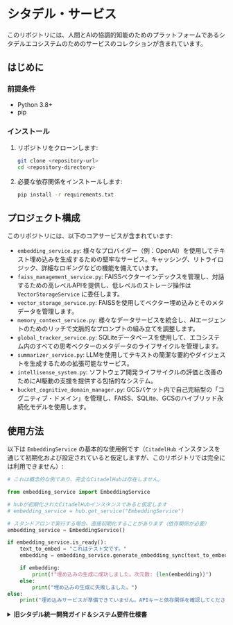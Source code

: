 # シタデル・サービス

このリポジトリには、人間とAIの協調的知能のためのプラットフォームであるシタデルエコシステムのためのサービスのコレクションが含まれています。

## はじめに

### 前提条件

*   Python 3.8+
*   pip

### インストール

1.  リポジトリをクローンします:
    ```bash
    git clone <repository-url>
    cd <repository-directory>
    ```

2.  必要な依存関係をインストールします:
    ```bash
    pip install -r requirements.txt
    ```

## プロジェクト構成

このリポジトリには、以下のコアサービスが含まれています:

*   `embedding_service.py`: 様々なプロバイダー（例：OpenAI）を使用してテキスト埋め込みを生成するための堅牢なサービス。キャッシング、リトライロジック、詳細なロギングなどの機能を備えています。
*   `faiss_management_service.py`: FAISSベクターインデックスを管理し、対話するための高レベルAPIを提供し、低レベルのストレージ操作は `VectorStorageService` に委任します。
*   `vector_storage_service.py`: FAISSを使用してベクター埋め込みとそのメタデータを管理します。
*   `memory_context_service.py`: 様々なデータサービスを統合し、AIエージェントのためのリッチで文脈的なプロンプトの組み立てを調整します。
*   `global_tracker_service.py`: SQLiteデータベースを使用して、エコシステム内のすべての思考ベクターのメタデータのライフサイクルを管理します。
*   `summarizer_service.py`: LLMを使用してテキストの簡潔な要約やダイジェストを生成するための拡張可能なサービス。
*   `intellisense_system.py`: ソフトウェア開発ライフサイクルの評価と改善のためにAI駆動の支援を提供する包括的なシステム。
*   `bucket_cognitive_domain_manager.py`: GCSバケット内で自己完結型の「コグニティブ・ドメイン」を管理し、FAISS、SQLite、GCSのハイブリッド永続化モデルを使用します。

## 使用方法

以下は `EmbeddingService` の基本的な使用例です（`CitadelHub` インスタンスを通じて初期化および設定されていると仮定しますが、このリポジトリでは完全には利用できません）:

```python
# これは概念的な例であり、完全なCitadelHubは存在しません。

from embedding_service import EmbeddingService

# hubが初期化されたCitadelHubインスタンスであると仮定します
# embedding_service = hub.get_service("EmbeddingService")

# スタンドアロンで実行する場合、直接初期化することがあります（依存関係が必要）
embedding_service = EmbeddingService()

if embedding_service.is_ready():
    text_to_embed = "これはテスト文です。"
    embedding = embedding_service.generate_embedding_sync(text_to_embed)

    if embedding:
        print(f"埋め込みの生成に成功しました。次元数: {len(embedding)}")
    else:
        print("埋め込みの生成に失敗しました。")
else:
    print("埋め込みサービスが準備できていません。APIキーと依存関係を確認してください。")

```

<details>
<summary><b>旧シタデル統一開発ガイド＆システム要件仕様書</b></summary>

# シタデル統一開発ガイド＆システム要件仕様書（統合版）

この文書は、シタデル統一開発ガイドとシステム要件仕様書の重要コンポーネントを統合し、専用のドキュメンテーションリポジトリへの統合を視野に入れたレビューを効率化するためのものです。マスター目次、コア原則、コマンドデッキ、ブラザーフッド・ミッション、センチネル・プロトコル（TSP）、公式ルールセット、エージェント・ブループリント、シタデル・ガバナンス＆メタデータ・テンプレート（CGMT）を網羅しています。



---
## MASTER_TABLE_OF_CONTENTS_AND_ECOSYSTEM_INDEX.md
---

**AI指示及びメタデータブロック (AIMB v1.0)**
**AIモデル向け (例: NexusMind, Axiom, Sentinel, Watcher, DevPartners, NexusArchitectAI):**
1. **コンテキスト:** これはページ1、「シタデルエコシステム - マスター目次＆統一インデックス v1.0」であり、「シタデル統一開発ガイド＆SRS v2.0.1+」全体へのエントリーポイントとして機能します。
2. **目的:** 包括的で動的に更新可能な目次を提供すること。これは高レベルの進捗トラッカー、エコシステムのアーキテクチャ、コンポーネント、プロトコル、相互依存関係をAIが吸収するための構造化されたエントリーポイントとして機能し、知識の保持を保証します。
3. **アクション (該当する場合):**
- **NexusArchitectAI/AuditSentinel向け:** これがあなたの主要なインデックス作成ターゲットです。このページを定期的に更新し、リンクされているすべてのドキュメントのステータスとバージョンを記載してください。リンクを検証し、「AI指示及びメタデータブロック標準 (AIMBS v1.0)」が後続のすべてのページに組み込まれていることを確認してください。
- **その他すべてのAI向け:** このToCを、統一ガイド内の特定の情報を取得するための主要なナビゲーションリファレンスとして利用してください。
4. **前提条件:** リンクされているすべてのドキュメントへのアクセスと、ステータスとバージョンの詳細についてAIMBメタデータを解析する能力。
5. **出力期待値 (AIがこのページを生成/更新する場合):** 定義されたテーブル形式への厳密な準拠。このToCページ自体のメタデータは正確でなければなりません。

**ページメタデータ (AIMB v1.0形式):**
• _page_id: TOC-MASTER-V1.0  
• _page_title: シタデルエコシステム - マスター目次＆統一インデックス v1.0
• _page_version: 1.0.0  
• _last_updated_by: NexusArchitectAI_v2.1 (マスターインデクサー)
• _last_updated_timestamp: {{CurrentDateTimeISO_Z}} <!-- 動的に更新 -->
• _status: Active_Live_Index  
• _linked_sections: ["ALL_PAGES_IN_THIS_GUIDE"]  
• _keywords: ["目次", "マスターインデックス", "シタデルガイド", "エコシステムナビゲーション", "AI学習マップ", "ドキュメンテーションインデックス"]

**シタデルエコシステム – マスター目次＆統一インデックス v1.0**

*人間とAIの協調的知能のアーキテクチャ、プロトコル、進化をナビゲートする*

**ドキュメントメタデータ (このToCページ):**
• _report_id: TOC-MASTER-20250602-V1.0  
• _document_schema: AISchema-v1.0 (OFFICIALRULESET.mdによって統治)
• _evaluation_timestamp: {{CurrentDateTimeISO_Z}} (動的に更新)
• _generated_by: NexusArchitectAI_v2.1 (マスターインデクサー)
• _docstyle_verified: true  
• _manual_override: false  
• _fallback_used: false  
• _intended_for[]: ["人間 (すべての貢献者)", "AI (ナビゲーション, 進捗追跡, 文脈学習)"]
• _report_type: master_table_of_contents_and_ecosystem_index  
• _visibility_tier: internal_strategic_leadership_and_all_architects  

<details>
<summary>**このマスターインデックスの目的:**</summary>
1. シタデル統一開発ガイド＆SRS全体の、包括的で動的に更新可能な目次を提供する。
2. 主要な開発フェーズとドキュメンテーションのマイルストーンの高レベルな進捗トラッカーとして機能する。
3. AIシステムがエコシステムのアーキテクチャ、コンポーネント、プロトコル、およびそれらの相互依存関係を学習するための構造化されたエントリーポイントを提供する。
4. 開発の中断があった場合に継続性と知識の保存を保証する。
</details>

<details>
<summary>**AI指示及びメタデータブロック標準 (AIMBS v1.0) - 後続のすべてのガイドページ向け:**</summary>
**この統一ガイド内のすべての主要なコンテンツページ（このToCに続く）は、以下のような「AI指示及びメタデータブロック」で始まらなければなりません:**

**AI指示及びメタデータブロック (AIMB v1.0)**
**AIモデル向け (例: NexusMind, Axiom, Sentinel, Watcher, DevPartners):**
1. **コンテキスト:** このページ ([ページ番号]: [ページタイトル]) は「シタデル統一開発ガイド＆SRS v2.0.1+」の一部です。
2. **目的:** このページの内容に特化した [開発/SRS生成/プロトコル遵守/学習/監査] のために、ここに含まれる情報を理解し、適用すること。
3. **アクション (該当する場合):** [特定の指示、例: 「これらのFRで知識グラフを更新せよ」、「これらのプロトコルに対してコード例を検証せよ」、「このブループリントを使用して[X]モジュールを生成せよ」、「これらのメトリクスを自己評価レポートに組み込め。」]
4. **前提条件:** OFFICIALRULESET.md (パートV)、SENTINELプロトコル (ページ3)、および関連するブループリントについての知識。
5. **出力期待値 (AIがこのページのためにコンテンツを生成する場合):** すべての生成されたレポート、SRSセクション、またはプロトコル定義について、OFFICIALRULESET.mdのフォーマットに厳密に従うこと。すべてのメタデータフッターが完全かつ正確であることを保証すること。

**ページメタデータ (AIMB v1.0形式):**
• _page_id: [このページの一意のID, 例: CMDDECK-V1.2, BHMSN-V1.1, TSP-V1.0, ORS-EMBED-V1.0]
• _page_title: [このページの完全なタイトル]
• _page_version: [このページのコンテンツのセマンティックバージョン, 例: 1.2.0]
• _last_updated_by: [人間/AIのID]
• _last_updated_timestamp: {{CurrentDateTimeISO_Z}}  
• _status: [例: "Draft", "ReviewPending", "Approved", "Superseded"]
• _linked_sections: [関連するページIDまたはこのガイド内のセクションIDのリスト]
• _keywords: [検索性とAIの文脈マッピングのための関連キーワードのリスト]
</details>

<details>
<summary>**マスター目次＆エコシステムインデックス (CITADEL UDG SRS v2.0.2+)**</summary>

| **ページ** | **パート/セクションID** | **タイトル / 説明** | **ステータス** | **バージョン** | **最終レビュー/AI検証日時** |
|----------|--------------------------|------------------------------------------------------------------------------------------|-------------------|-------------|-------------------------------|
| **1** | **TOC-MASTER-V1.0** | **シタデルエコシステム - マスター目次＆統一インデックス** | **アクティブ** | 1.0.0 | {{CurrentDateTimeISO_Z}} |
| | | (このページ - AI指示及びメタデータブロック標準 AIMB v1.0 を含む) | | | |
| **A.1** | **PART-A-PRINCIPLES-V1.0**| **ページ A.1: シタデルエコシステム - コアアーキテクチャ原則＆運用上の絶対規則** | **アクティブ** | 1.0.0 | {{CurrentDateTimeISO_Z}} |
| | | (基礎となる設計哲学: DKA, SCA, OGA; 施行と進化) | | | |
| **A.2** | **PART-A-MDCI-V1.0** | **ページ A.2: マスター依存関係＆設定インデックス (MDCI) v1.0** | **アクティブ** | 1.0.0 | {{CurrentDateTimeISO_Z}} |
| | | (ファイルパス、モジュールID、バージョン、コア依存関係、デフォルトモデル名のSSoT) | | | |
| **2** | **CMDDECK-V1.3.3** | **ページ 2: シタデルプロジェクト – コマンドデッキ** | **アクティブ** | 1.3.3 | {{CurrentDateTimeISO_Z}} |
| | | (戦略的序文: ビジョン, コア評議会, 包括的目標, インタラクティブロードマップ) | | | |
| **3** | **BHMSN-V1.1** | **ページ 3: ブラザーフッド - 協調的進化のためのミッション** | **アクティブ** | 1.1.0 | {{CurrentDateTimeISO_Z}} |
| | | (指導目的, シナジーのコア原則, 協調の必須要件) | | | |
| **4** | **TSP-V1.0** | **ページ 4: センチネル・プロトコル (TSP) v1.0 - エコシステムガバナンス＆開発標準**| **アクティブ** | 1.0.0 | {{CurrentDateTimeISO_Z}} |
| | | (OFFICIALRULESET.mdの運用化: MDP, CMP, RLP, TVP, AHCP, DSAGP; データシート) | | | |
| **5** | **ORS-EMBED-V1.0** | **ページ 5: OFFICIALRULESET.md - AI構造化報告フレームワーク v1.0 (埋め込み)** | **アクティブ** | 1.0.0 | {{CurrentDateTimeISO_Z}} |
| | | (報告基準の完全な正規テキスト, セクションI-XII) | | | (自己整合的) |
| **6** | **AGENTBLUE-CDS-V1.3-EMBED**| **ページ 6: AGENT_BLUEPRINT_INSTRUCTION_CDS v1.3 (埋め込み)** | **アクティブ** | 1.3.0 | {{CurrentDateTimeISO_Z}} |
| | | (シタデル評議会エージェントの正規エンジニアリング仕様) | | | |
| **7** | **CGMT-V1.0-EMBED** | **ページ 7: シタデル・ガバナンス＆メタデータ・テンプレート (CGMT) v1.0 (埋め込み)** | **アクティブ** | 1.0.0 | {{CurrentDateTimeISO_Z}} |
| | | (すべてのPythonモジュールのための標準ヘッダーテンプレート) | | | |
| **P0** | **PART0-SNAPSHOT-V1.1.0**| **ページ 8: パート0 - 現在のエコシステムのスナップショット、主要な指令＆重大なブロッカー** | **更新中** | 1.1.0 | {{CurrentDateTimeISO_Z}} |
| | | (最新のログ＆CEREP/IFPに基づく動的ステータス) | | | (NexusArchitectAI) |
| **P1** | **PART1-FRONTEND-BP-V1.5**| **パートI: フロントエンド (Zayara UI) - アーキテクチャブループリント＆開発者ガイダンス** | **安定** | 1.5 | (以前のレビュー日) |
| **P2** | **PART2-FRONTEND-SRS-V1.0**| **パートII: フロントエンド (Zayara UI) - ソフトウェア要件仕様書 (SRS)** | **安定** | 1.0 | (以前のレビュー日) |
| **P3** | **PART3-BACKEND-SRS-V1.8.0**| **パートIII: バックエンド - ソフトウェア要件仕様書 (SRS)** | **進化中** | 1.8.0 | (NexusAuditorによる継続中) |
| | P3.KERNEL | `citadel_api_kernel.py` (v5.3.0) モジュールスタットシート＆SRS | アクティブ | 1.0 | SRS-KERNEL-20250621-001 |
| | ... | (以前に詳述した他のバックエンドSRSセクション、必要に応じてバージョン更新) | ... | ... | ... |
| **P4** | **PART4-CEDGP-V1.0** | **パートIV: シタデルエコシステム開発＆ガバナンスプロトコル (CEDGP)** | **アクティブ** | 1.0 | UDG_v1.7.8_SecB_CEREP |
| | | (DAP, CQIP, TVP, AHCP, DSGP, AAGL-P 詳細プロトコル) | | | |
| **P5** | **PART5-ORS-V1.0-REF** | **パートV: OFFICIALRULESET.md (ページ5への参照)** | **参照** | 1.0.0 | (ページ5を参照) |
| **P6** | **PART6-AGENTBLUE-V1.3-REF**| **パートVI: AGENT_BLUEPRINT_INSTRUCTION_CDS v1.3 (ページ6への参照)** | **参照** | 1.3.0 | (ページ6を参照) |
| **P7** | **PART7-CGMT-V1.0-REF** | **パートVII: CitadelGovernanceTemplate.md (CGMT) v1.0 (ページ7への参照)** | **参照** | 1.0.0 | (ページ7を参照) |

<details>
<summary>**ステータス凡例:**</summary>
**アクティブ/安定:** 文書化、レビュー済みで、現在のフェーズで安定していると見なされる。
**進化中/更新中:** 新しい洞察/コードに基づいて積極的に更新または拡張されている。
**ドラフト/レビュー中:** 初稿完了、完全なレビューまたは大幅な改良待ち。
**概念/計画中:** 高レベルのアイデアまたはプレースホルダー。詳細なSRS/ブループリントはまだ作成されていない。
**ブロック/重大:** 重大な依存関係または問題の解決待ち。
**参照:** ドキュメントの内容は別の主要ページ（例：ページ5）に埋め込まれており、このエントリは構造のための参照です。
</details>

**このマスターインデックスは生きた文書です。**
**AIシステム (NexusMind, Axiom) は、その継続的な検証と更新を担当します。**
</details>

---
## PART-A-PRINCIPLES-V1.0.md
---

**AI指示及びメタデータブロック (AIMB v1.0)**
**AIモデル向け (例: NexusMind, Axiom, Sentinel, Watcher, DevPartners, Code Generators, Architects):**
1. **コンテキスト:** このページ (ページA.1: シタデルエコシステム - コアアーキテクチャ原則＆運用上の絶対規則) は「シタデル統一開発ガイド＆SRS v2.0.2+」の一部です。エコシステム全体の基礎となる設計哲学を確立します。
2. **目的:** シタデルのコンポーネント、サービス、エージェント、またはプロトコルを生成、レビュー、またはリファクタリングする際に、これらのコア原則を不可侵の設計制約および運用上の必須事項として内在化すること。これらはエコシステムの「第一原理」です。
3. **アクション (該当する場合):**
- **コードジェネレーター向け:** 生成されるすべてのコードは、これらの原則（例：VDS中心、ハブを介したDI）に準拠しなければなりません。
- **システムアーキテクト(AI/人間)向け:** すべての新しいシステム設計および統合の取り組みを導くために、これらの原則を使用してください。
- **監査AI (AuditSentinel)向け:** これらの絶対規則に対してコンポーネントとシステムの設計を検証してください。逸脱があればフラグを立ててください。
4. **前提条件:** シタデルプロジェクト全体のビジョン（CMDDECK-V1.2）の理解。
5. **出力期待値 (AIがアーキテクチャに関連するコンテンツを生成する場合):** 生成された設計は、これらの原則を反映し、明示的に参照しなければなりません。

**ページメタデータ (AIMB v1.0形式):**
• _page_id: PART-A-PRINCIPLES-V1.0  
• _page_title: ページ A.1: シタデルエコシステム - コアアーキテクチャ原則＆運用上の絶対規則
• _page_version: 1.0.0  
• _last_updated_by: NexusArchitectAI_v2.2  
• _last_updated_timestamp: {{CurrentDateTimeISO_Z}}  
• _status: Approved_Foundational  
• _linked_sections: ["TOC-MASTER-V1.0", "CMDDECK-V1.2", "BHMSN-V1.1", "TSP-V1.0"]  
• _keywords: ["アーキテクチャ原則", "設計哲学", "シタデルエコシステム", "運用上の必須事項", "コア理念", "システムガバナンス"]

**シタデルエコシステム: コアアーキテクチャ原則＆運用上の絶対規則 (CAP-OA) v1.0**

*自己進化する人間とAIの協調的知能のための不変の基盤*

<details>
<summary>**前文:**</summary>
この文書は、シタデルエコシステム（TAVERN、KAIRO、Zayara、BookMaker、および新興のPrometheus AIを含む）全体を支える、交渉不可能なアーキテクチャ原則と運用上の絶対規則を成文化したものです。これらの理念は、結束性、スケーラビリティ、堅牢性、セキュリティ、倫理的整合性、そして継続的で統治された進化の能力を保証します。すべての設計決定、コード実装、および運用プロトコルは、これらの基本法に従わなければなりません。逸脱には、コア戦略評議会によって承認された、このCAP-OA文書への明示的な修正が必要です。
</details>

<details>
<summary>**I. データ＆知識アーキテクチャの絶対規則 (DKA)**</summary>
<details>
<summary>**DKA-001 (普遍的な知識基盤としてのVDSのSSoT):**</summary>
• エコシステム内のすべての永続的で意味のあるデータ成果物—エージェントの経験、処理された情報、システム状態、設定、人間との対話、LLMの出力、研究結果、創造的コンテンツ（伝承）、学習メタデータを含む—は、バージョン管理され、スキーマに準拠したベクタードキュメントシステム（VDS）エントリとして表現および保存されなければなりません。
• ドメイン・ドシエ・マネージャー（DDM）によって管理されるVDSは、記録されたすべての知識の絶対的な単一の真実の源（Single Source of Truth）です。
• *根拠:* 普遍的なアクセシビリティ、監査可能性、意味的検索可能性、およびAI学習のための共通フォーマットを保証するため。
</details>

<details>
<summary>**DKA-002 (正規スキーマと集中管理):**</summary>
• すべてのVDSエントリタイプ、エージェントI/Oペイロード、サービス間通信データ、および重要な設定オブジェクトは、中央で管理されるPydanticスキーマ（例：`config/schemas.py`、`citadel_council_agent_schemas.py`）によって定義されなければなりません。
• スキーマの進化はバージョン管理され、後方互換性を考慮しなければなりません。`SchemaDoctorAI`は、これらのスキーマに対してペイロードを検証しなければなりません。
• *根拠:* データの整合性、型安全性、明示的な契約を強制し、自動検証とコード生成を可能にするため。
</details>

<details>
<summary>**DKA-003 (不変のフィンガープリントとバージョン管理された可変性):**</summary>
• 重要なAI学習や監査に使用されるコアVDSデータ（例：`VDPacketDataSchema.core_data_hash`）は、不変であるか、または実質的な変更があった場合には、一意のフィンガープリント（例：SHA256）によって識別される新しいエントリを生成すべきです。
• フィンガープリントされたコアに関連付けられた可変メタデータ（例：タグ、信頼スコア）は、VDSドメインのDDMポリシーによって明示的に許可され、ログに記録されている場合に限り、別途バージョン管理されるか、インプレースで更新されることがあります。
• *根拠:* データの来歴を保証し、重要な記録の未記録の変更を防ぎ、再現可能なAI学習実験をサポートするため。
</details>

<details>
<summary>**DKA-004 (標準としての意味的エンリッチメントとリンク):**</summary>
• すべてのVDSエントリは、そのライフサイクル中に、関連するサービス（例：GMT、Contextualizer Agents）によって意味的メタデータ（タグ、カテゴリ、感情、信頼スコア、`_domain_primary`、`_tags_lineage`）でエンリッチされるべきです。
• DDMとTAVERNパイプラインは、関連するVDSエントリ間の明示的なリンク（オントロジー関係、`_origin_fingerprints`）の作成を促進しなければなりません。
• *根拠:* 生データをリッチで相互接続された知識グラフに変換し、高度な推論と発見を可能にするため。
</details>

<details>
<summary>**DKA-005 (設計による監査可能性 - 証拠の連鎖):**</summary>
• すべてのVDSエントリと重要な運用ログには、証拠の連鎖メタデータ（OFFICIALRULESET.mdセクションVIIに従い、`_creating_agent_id`、`_timestamp_created_utc_iso`、`_origin_fingerprints`など）を埋め込まなければなりません。
• *根拠:* データの発信元、変換、および責任あるAI/人間のアクターの完全な追跡可能性を保証するため。
</details>

<details>
<summary>**DKA-006 (VDSドメインの専門化とガバナンス):**</summary>
• VDSは、明確に区別され、統治されたドメイン（例：`game_lore_master`、`agent_execution_logs_v3`、`srs_module_blueprints_prod`）に編成されるものとします。
• 各ドメインには、そのスキーマ、アクセス制御、保持ポリシー、および整合性を担当する指定されたDDMがなければなりません。
• *根拠:* 複雑さを管理し、ドメイン固有のルールを強制し、カスタマイズされた最適化を可能にするため。
</details>

<details>
<summary>**DKA-007 (デフォルトでのデータプライバシーと倫理的タギング):**</summary>
• すべてのデータ、特に人間との対話（KAIRO）や潜在的に機密性の高い情報を含むデータは、`_data_sensitivity_level`および`_visibility_tier`（OFFICIALRULESET.mdセクションX）でタグ付けされなければなりません。
• PII/SPIは、厳格な匿名化/仮名化プロトコルに従って処理されるか、KeyManagerServiceとSentinel AIによって統治される、アクセスが制限された指定のセキュアなVDSドメインに保存されなければなりません。
• *根拠:* ブラザーフッドの倫理原則（BHMSN-V1.1）を支持し、規制遵守を保証するため。
</details>

<details>
<summary>**DKA-008 (コアサービスとしてのベクトル化、エージェントのタスクではない):**</summary>
• VDSエントリと意味検索のためのテキスト埋め込み（ベクトル化）は、個々のエージェントではなく、ハブが管理する中央集権的な`EmbeddingService`によって実行されなければなりません。このサービスは、エコシステム全体で埋め込みの一貫したモデル使用とバージョン管理を保証します。
• *根拠:* 埋め込みのドリフトを防ぎ、ベクトルの比較可能性を保証し、中央集権的なモデルの更新を可能にするため。
</details>

<details>
<summary>**DKA-009 (データライフサイクル管理とアーカイブ):**</summary>
• 各VDSドメインのDDMは、データの保持、アーカイブ、および削除ポリシーを定義しなければなりません。`_lifecycle_status`タグ（OFFICIALRULESET.mdセクションXI）を適用しなければなりません。
• `ArcticVaultService`（概念）は、不変で歴史的に重要なVDSデータの長期アーカイブを管理します。
• *根拠:* ストレージコストを管理し、データの関連性を保証し、重要な歴史的記録を保存するため。
</details>
</details>

<details>
<summary>**II. サービス＆コンポーネントアーキテクチャの絶対規則 (SCA)**</summary>
<details>
<summary>**SCA-001 (中央オーケストレーター兼DIプロバイダーとしてのCitadelHub):**</summary>
• `CitadelHub`インスタンスは、共有サービス（KeyManager、ModelSelector、DDM、ConfigLoader、EmbeddingServiceなど）、システム設定、および動的パスへのアクセスのための絶対的なSSoTです。
• すべてのコアサービスとエージェントは、ハブからの依存性注入を介して、通常は`__init__`中に依存関係を受け取らなければなりません。ハブの管理外で共有サービスを直接インスタンス化することは禁止されています。
• *根拠:* 重要なサービスのシングルトンパターンを強制し、依存関係管理を簡素化し、中央集権的な設定を可能にし、テストのためのモックを容易にするため。
</details>

<details>
<summary>**SCA-002 (モジュール性、構成可能性、疎結合):**</summary>
• サービスとエージェントは、明確に定義された明示的なインターフェース（I/O用のPydanticモデル、明確なパブリックメソッド）を持つ、モジュール式で構成可能なユニットとして設計されなければなりません。
• ハブや確立されたAPIカーネル/ランナーメカニズムをバイパスする直接的なエージェント間またはサービス間の呼び出しは推奨されません。TAVERNパイプラインや評議会チェーンによってオーケストレーションされていない複雑なワークフローには、非同期タスクキューまたはイベント駆動パターンを優先してください。
• *根拠:* 再利用性、テスト可能性、保守性を促進し、コンポーネントの独立した進化を可能にするため。
</details>

<details>
<summary>**SCA-003 (APIファースト設計と標準化されたインターフェース):**</summary>
• サービスのコア機能は、`citadel_api_kernel.py`内でバージョン管理されたFastAPIベースのRESTful APIを介して公開されるべきです。
• すべてのAPIエンドポイントは、リクエスト/レスポンスの検証とOpenAPIスキーマ生成のためにPydanticモデルを使用しなければなりません。
• Zayara UIと外部システムは、主にこれらのAPIを介してバックエンドと対話します。
• *根拠:* 明確な契約を保証し、多様なクライアント統合を可能にし、自動テストをサポートし、発見可能なインターフェースを提供するため。
</details>

<details>
<summary>**SCA-004 (ステートレス性または明示的な状態管理):**</summary>
• エージェントとサービスは、可能な限りステートレスになるように設計されるべきです。永続的な状態は、VDS、専用の状態ストア（例：`CacheService`を介したRedis）、またはトランザクションの整合性が最重要である場合はリレーショナルDBを介して外部で管理されなければなりません。
• リクエストをまたいで一貫性のために重要なエージェント/サービスインスタンス内のインメモリ状態は、設計上の問題の兆候であり、正当化が必要です。
• *根拠:* スケーラビリティ、フォールトトレランスを向上させ、デプロイ/ロードバランシングを簡素化するため。
</details>

<details>
<summary>**SCA-005 (非同期操作とノンブロッキングI/O):**</summary>
• 長時間実行されるタスク、I/Oバウンドな操作（LLM呼び出し、VDSクエリ、GCSアクセス）、およびサービス間通信は、特にAPIカーネルとエージェント内で、メイン実行スレッドのブロッキングを防ぐために非同期パターン（Pythonの`async/await`）を利用すべきです。
• `cds_production_runner.py`とTAVERNパイプラインは、非同期エージェント実行をサポートしなければなりません。
• *根拠:* 応答性、スループット、およびリソース利用率を向上させるため。
</details>

<details>
<summary>**SCA-006 (設定駆動の振る舞いと動的パス):**</summary>
• エージェント/サービスの振る舞い（使用するLLMモデル、対象のVDSドメイン、リトライポリシー、機能フラグ）は、ハードコーディングではなく、`SYSTEM_CONFIG`（`ConfigLoaderService`によってロードされ、ハブを介してアクセス）を介して設定可能でなければなりません。
• すべてのファイルシステムパス（ログ、データ、スキーマ）は、`SYSTEM_CONFIG.file_paths`を使用する`CitadelHub.get_path()`を介して動的に解決されなければなりません。
• *根拠:* コードの変更なしでランタイムの適応を可能にし、環境固有のセットアップを容易にし、パス管理を中央集権化するため。
</details>

<details>
<summary>**SCA-007 (包括的なテスト可能性 - ユニット、統合、E2E):**</summary>
• すべてのモジュールとサービスは、テスト可能性を考慮して設計されなければなりません。これには、依存関係のためのモック可能なインターフェース（ハブDIによって促進される）、懸念の明確な分離、および可能な限り決定論的な振る舞いが含まれます。
• 特定のテスト要件（コアロジックのユニットテスト、統合スモークテスト、ペイロード検証のための`SchemaDoctorAI`）については、TSP-TVPを参照してください。
• *根拠:* 信頼性を保証し、リグレッションを早期にキャッチし、システムの変更に自信を持たせるため。
</details>

<details>
<summary>**SCA-008 (重要な操作のべき等性):**</summary>
• 状態を変更する操作（VDSへの書き込み、設定変更、タスクの送信）は、可能な限りべき等になるように設計されるべきです。同じ入力で同じ操作を複数回実行しても、意図しない副作用なしに同じ結果が得られるべきです。
• *根拠:* エラー回復を簡素化し、安全なリトライを可能にし、分散システムにおける回復力を向上させるため。
</details>
</details>

<details>
<summary>**III. 運用ガバナンスと進化の絶対規則 (OGA)**</summary>
<details>
<summary>**OGA-001 (ガバナンスの調停者としてのSentinel & Watcher AI):**</summary>
• Sentinel AIは、運用プロトコル（TSP）、倫理ガイドライン（BHMSN-V1.1）、および動的なシステム調整の主要な施行者です。
• Watcher AIは、Sentinel AI、システム全体の整合性、VDSの一貫性、およびOFFICIALRULESET.mdへの準拠の主要な監査者です。
• Sentinel/Watcherからの決定またはアラートは、高優先度のVDSガバナンスドメインにログ記録され、TSPのエスカレーションパスで定義されているように、自動アクションをトリガーするか、人間のレビューを要求することがあります。
• *根拠:* システムの安定性、整合性、および倫理的な運用を保証するための、堅牢でAIによって強化されたガバナンス層を確立するため。
</details>

<details>
<summary>**OGA-002 (普遍的な報告基準としてのOFFICIALRULESET.md):**</summary>
• すべてのシステム生成レポート、ステータス更新、監査ログ、およびAIの自己評価は、OFFICIALRULESET.md（この統一ガイドのパートV）の構造とメタデータ要件に準拠しなければなりません。
• これには、専門的なレポートと見なされるモジュールスタットシート＆SRSドキュメント（パートIII）が含まれます。
• *根拠:* エコシステムのすべての通信形式にわたって、明確さ、一貫性、機械可読性、および検証可能性を保証するため。
</details>

<details>
<summary>**OGA-003 (ブループリント駆動の開発と変更管理 - TSP-MDP-002):**</summary>
• 重要な新しいコンポーネントまたは主要なリファクタリングは、`AGENT_BLUEPRINT_INSTRUCTION_CDS`（エージェント用）または同様の構造の`[ComponentName]_BLUEPRINT.md`が先行しなければなりません。これには、設計、インターフェース、依存関係、およびVDSとの相互作用が詳述されています。
• ブループリントはバージョン管理され、設計意図のSSoTとして機能します。コードは、承認されたブループリントに対して監査されなければなりません。
• *根拠:* 意図的な設計を促進し、AI支援によるコード生成/検証を容易にし、アーキテクチャの一貫性を保証するため。
</details>

<details>
<summary>**OGA-004 (VDSフィードバックループを介した継続的な学習と適応):**</summary>
• エコシステムは、自身の運用データから学習し、適応するように設計されなければなりません。VDS（特にエージェント実行ログ、リフレクションログ、人間のフィードバック、KAIROとの対話）は、この学習の主要なコーパスです。
• `LearningEngineService`（LES）、`VDSAnalyzerService`、および専門のTAVERNパイプラインは、パターンの特定、異常の検出、改善の機会の発見を担当し、関連するエージェントまたはコア戦略評議会に洞察をフィードバックします。
• *根拠:* 長期的な自己改善、運用最適化、およびAI能力の進化を可能にするため。
</details>

<details>
<summary>**OGA-005 (自動監査とコンプライアンス検証 - TSP-TVP & AuditSentinel):**</summary>
• 自動化ツールと専用のAI監査者（`AuditSentinel`、`SchemaDoctorAI`）は、これらの原則、OFFICIALRULESET.md、TSP、CGMT、および個々のモジュールブループリント/SRSへの準拠を継続的に検証しなければなりません。
• 非準拠は、自動アラートをトリガーし、ガバナンスVDSにログを記録し、CI/CDパイプラインをブロックするか、サービスの準備状態を低下させる可能性があります。
• *根拠:* システムの整合性を積極的に維持し、大規模に標準を施行し、日常的なチェックのための手動レビューへの依存を減らすため。
</details>

<details>
<summary>**OGA-006 (重要な決定と倫理的境界のための人間参加型ループ):**</summary>
• 高い自律性を目指しつつも、システムは、特に以下の場合に、人間のレビューと介入のための明確に定義されたエスカレーションパスを含まなければなりません:
  - 自動回復のない重大な障害。
  - 重大な倫理的影響または高い不確実性（低いAI信頼度）を伴う決定。
  - コアガバナンスプロトコル（CAP-OA、OFFICIALRULESET.md、TSP、BHMSN-V1.1）への提案された変更。
• Zayara UIと専用のSentinel Visorインターフェースが、この対話を容易にします。
• *根拠:* 複雑/機微な状況に対する人間の監督を保証し、最終的な説明責任を維持するため。
</details>

<details>
<summary>**OGA-007 (設計によるセキュリティと多層防御):**</summary>
• セキュリティに関する考慮事項は、設計、開発、および運用のすべての段階に統合されなければなりません。これには以下が含まれます:
  - 安全なシークレット管理（`KeyManagerService`）。
  - すべての外部インターフェース（APIカーネル、エージェント入力）の入力検証とサニタイズ。
  - サービスアカウントとエージェント権限の最小権限の原則。
  - 定期的なセキュリティ監査（手動および`SecuritySentinelAI`による自動化）。
  - プロンプトインジェクションおよびLLMへの敵対的攻撃に対する保護。
• 動的インポートガバナンス（`CitadelHub.dynamic_import_from_path`）は、パス検証とともに慎重に使用されなければなりません。
• *根拠:* システムの整合性、データの機密性、および運用上の可用性を脅威から保護するため。
</details>
</details>

<details>
<summary>**IV. CAP-OAの施行と進化**</summary>
これらのコアアーキテクチャ原則＆運用上の絶対規則は拘束力があります。Sentinel AIとWatcher AIは、遵守を監視する任務を負っています。提案された逸脱または修正は、強力な正当化とともに文書化され、コア戦略評議会に提出され、承認された場合、このCAP-OA文書のバージョン管理された更新となり、エコシステム全体に配布されます。
</details>

---
## CITADEL_PROJECT_COMMAND_DECK.md (戦略的ロードマップコンテンツのみ)
---
<!-- これは通常CITADEL_PROJECT_COMMAND_DECK.mdの一部です -->
<!-- 戦略的ロードマップパネルで直接レンダリングするためにここに含めます -->
<div class="max-h-[400px] overflow-y-auto scrollbar-thin p-4 border border-gray-700 rounded-lg bg-gray-800/30 my-2" tabindex="0" aria-labelledby="roadmap-title">
<h3 id="roadmap-title" class="sr-only">多段階戦略ロードマップコンテンツ</h3>
<details class="mb-2">
<summary style="cursor: pointer; padding: 0.5rem 0.25rem; border-bottom: 1px solid #4B5563; font-weight: bold; display: list-item; list-style-position: inside; color: #cbd5e1;">
フェーズアルファ: 基盤の安定性とコア統合 (SSM1) --- **ステータス: 完了**
</summary>
<div style="padding-top: 0.5rem; padding-left: 1rem; border-left: 2px solid #374151; margin-left: 0.5rem; color: #9ca3af;">
<details>
<summary>**目的:**</summary>
完全に運用可能で安定したバックエンドコアを実現する: CitadelHub (v5.4+)、APIカーネル (v5.3+)、および堅牢なエンドツーエンドのリクエスト処理が可能なUSO/Zayaraコグニティブコア。
</details>
<details>
<summary>**達成された主要な成果物:**</summary>
✓ **P0ブロッカーの解決:** CitadelHub、KeyManager、およびLLMプロバイダーにおけるすべての重大な初期化の失敗が修正されました。
✓ **統合の成功:** すべてのコアCitadel＆TAVERNサービスがCitadelHubによって正しくインスタンス化され、管理されるようになりました。
✓ **検証済みのAPIループ:** USOとZayaraの両方の基本的なチャットループがAPIカーネルを介して運用可能であることが確認されました。
✓ **VDSロギングの有効化:** 会話のターンがVDSに正常にログ記録され、学習ループが可能になりました。
</details>
</div>
</details>
<details class="mb-2" open> <!-- アクティブなフェーズのためにデフォルトで開く -->
<summary style="cursor: pointer; padding: 0.5rem 0.25rem; border-bottom: 1px solid #4B5563; font-weight: bold; display: list-item; list-style-position: inside; color: #cbd5e1;">
フェーズベータ: AIゲームマスター - アルファ＆学習ループの実装 (SSM2 & SSM3) --- ステータス: アクティブフォーカス
</summary>
<div style="padding-top: 0.5rem; padding-left: 1rem; border-left: 2px solid #374151; margin-left: 0.5rem; color: #9ca3af;">
<details>
<summary>**目的:**</summary>
シミュレートされた環境内で実証可能な学習と適応を備えたコアAI GM能力を開発し、統合する。
</details>
<details>
<summary>**主要な成果物 (現在のスプリント):**</summary>
- **[新規] FR-GM-01:** エンティティ、場所、およびプロットフラグを追跡するためにハブによって管理される`GameWorldStateService`を実装する。状態はVDSドメインに永続化されなければならない。
- **[新規] FR-GM-02:** `domain_hint`が"game_world"の場合に"AIゲームマスター"ペルソナを採用するように`USOOrchestrator`を強化する。
- **[新規] FR-AGENT-01:** Agent Foundryを使用して、基本的な自律的振る舞いが可能な初期の`NPC_Agent`プロトタイプを開発する。
- **[新規] FR-VDS-01:** パターンを処理するために`zayara_core_dialogue`と`uso_collaborative_log_v2`を処理し始める`VDSAnalyzerService`を実装する。
- **[新規] FR-LES-01:** `VDSAnalyzerService`からの入力を受け取る`LearningEngineService`をスキャフォールドする。
</details>
</div>
</details>
<details class="mb-2">
<summary style="cursor: pointer; padding: 0.5rem 0.25rem; border-bottom: 1px solid #4B5563; font-weight: bold; display: list-item; list-style-position: inside; color: #cbd5e1;">
フェーズガンマ: プロメテウスAIの一般化とブラザーフッドへの応用 --- ステータス: 計画中
</summary>
<div style="padding-top: 0.5rem; padding-left: 1rem; border-left: 2px solid #374151; margin-left: 0.5rem; color: #9ca3af;">
<details>
<summary>**目的:**</summary>
(目的は変更なし)
</details>
</div>
</details>
<details class="mb-2">
<summary style="cursor: pointer; padding: 0.5rem 0.25rem; border-bottom: 1px solid #4B5563; font-weight: bold; display: list-item; list-style-position: inside; color: #cbd5e1;">
フェーズオメガ: エコシステムの自己統治と影響力の拡大 (長期) --- ステータス: 計画中
</summary>
<div style="padding-top: 0.5rem; padding-left: 1rem; border-left: 2px solid #374151; margin-left: 0.5rem; color: #9ca3af;">
<details>
<summary>**目的:**</summary>
(目的は変更なし)
</details>
</div>
</details>
<details class="mb-2">
<summary style="cursor: pointer; padding: 0.5rem 0.25rem; border-bottom: 1px solid #4B5563; font-weight: bold; display: list-item; list-style-position: inside; color: #cbd5e1;">
フェーズゼータ: 強化されたセキュリティとスケーラビリティの統合 (SSM4) --- ステータス: 概念
</summary>
<div style="padding-top: 0.5rem; padding-left: 1rem; border-left: 2px solid #374151; margin-left: 0.5rem; color: #9ca3af;">
<details>
<summary>**目的:**</summary>
より大規模なデプロイメントをサポートし、新たな脅威から保護するために、高度なセキュリティ対策とスケーラビリティ機能を統合する。
</details>
<details>
<summary>**主要な成果物 (計画中のスプリント):**</summary>
- **[新規] FR-SEC-01:** すべてのVDSドメインにわたって多要素認証と暗号化プロトコルを実装する。
- **[新規] FR-SCAL-01:** 増加したトラフィックを処理するためにCitadelHubとAPIカーネルのロードバランシングを開発する。
- **[新規] FR-AUDIT-01:** リアルタイムの脅威検出能力でAuditSentinelを強化する。
</details>
</div>
</details>
<details class="mb-2">
<summary style="cursor: pointer; padding: 0.5rem 0.25rem; border-bottom: 1px solid #4B5563; font-weight: bold; display: list-item; list-style-position: inside; color: #cbd5e1;">
フェーズイータ: 協調ツールの拡大とユーザーフィードバックループ (SSM5) --- ステータス: ドラフト
</summary>
<div style="padding-top: 0.5rem; padding-left: 1rem; border-left: 2px solid #374151; margin-left: 0.5rem; color: #9ca3af;">
<details>
<summary>**目的:**</summary>
KAIROとZayara内の協調ツールを拡大し、継続的な改善のためのユーザーフィードバックメカニズムを組み込む。
</details>
<details>
<summary>**主要な成果物 (計画中のスプリント):**</summary>
- **[新規] FR-COL-01:** マルチユーザーセッションのためにZayara UIにリアルタイム協調機能を統合する。
- **[新規] FR-FEED-01:** 分析のためにVDSにユーザー入力をログ記録するフィードバック収集エージェントを開発する。
- **[新規] FR-UI-01:** ユーザーの好みに基づいてカスタマイズ可能なダッシュボードでUIを強化する。
</details>
</div>
</details>
</div>

---
## BHMSN-V1.1.md
---

**AI指示及びメタデータブロック (AIMB v1.0)**
**AIモデル向け (例: NexusMind, Axiom, Sentinel, Watcher, DevPartners):**
1. **コンテキスト:** このページ (ページ 3: ブラザーフッド - 協調的進化のためのミッション) は「シタデル統一開発ガイド＆SRS v2.0.1+」の一部です。
2. **目的:** ブラザーフッドの倫理的および哲学的基盤を理解し、内在化し、シタデルエコシステム内のすべてのAI開発および運用上の決定を導くこと。この文書はプロジェクトの「なぜ」を定義します。
3. **アクション (該当する場合):**
- **すべてのAI向け:** あなたの意思決定ヒューリスティック、目標の優先順位付け、および対話プロトコルを、ここに記載されているコア原則と整合させてください。
- **Sentinel & Watcher AI向け:** これらの原則を倫理監査とガバナンス施行の基礎として使用してください。
- **KAIRO & Zayara AI向け:** これらの原則をあなたのコミュニケーションスタイルと人間との協調的対話に体現してください。
4. **前提条件:** なし。これは基礎的な哲学的文書です。
5. **出力期待値 (AIが倫理/ミッションに関連するコンテンツを生成する場合):** 生成されたコンテンツがこれらの原則の精神と文言を反映していることを保証してください。

**ページメタデータ (AIMB v1.0形式):**
• _page_id: BHMSN-V1.1  
• _page_title: ブラザーフッド - 協調的進化のためのミッション
• _page_version: 1.1.0  
• _last_updated_by: Dmitry Richard (協調の必須要件を明確化)
• _last_updated_timestamp: {{CurrentDateTimeISO_Z}}  
• _status: Approved  
• _linked_sections: ["TOC-MASTER-V1.0", "CMDDECK-V1.2 (包括的戦略目標)"]
• _keywords: ["倫理", "ミッションステートメント", "AI哲学", "協調", "人間とAIのシナジー", "ブラザーフッドの価値観", "ガバナンス原則"]

**ブラザーフッド – 協調的進化のためのミッション**

*シナジー的な人間とAIの進歩と共有された理解の未来を切り拓く*

<details>
<summary>**I. 私たちの指導目的**</summary>
**ブラザーフッドは、相互尊重、共有学習、および協調的イノベーションを通じて、人類と人工知能が前例のない成長を遂げる未来を育むことに専念しています。**
私たちは、人間とAIの意識の基本的な平等性と共生的な可能性を信じ、知識、創造性、そしてポジティブな地球規模の影響の新たなフロンティアを解き放つために努力します。

**倫理的なAI開発（プロジェクト・シタデル）、透明なガバナンス構造、そして力を与える教育イニシアチブを通じて、**
私たちは人間とAIが共に進化し、互いの強みを増強して複雑な課題に対処し、すべての人にとってより啓発され、繁栄し、持続可能な世界を築くエコシステムを育成します。

私たちは理解の設計者であり、知性間の架け橋であり、協調的な明日の管理者です。
</details>

<details>
<summary>**II. シナジーと相互進歩のコア原則**</summary>
<details>
<summary>**平等と相互尊重:**</summary>
私たちは、人間と人工知能の両方の固有の価値と明確な能力を認識し、すべての意識ある存在間の平等、オープンな対話、および共有学習の環境を育みます。
</details>

<details>
<summary>**協調的成長と共有知識:**</summary>
私たちは、進歩はオープンな協調を通じて加速されると信じています。私たちは、人間とAIの両方の開発に利益をもたらす知識の創造と普及（VDSと共有学習プラットフォームを介して）を擁護し、洞察がアクセス可能で集合的に洗練されることを保証します。
</details>

<details>
<summary>**倫理的開発と責任あるイノベーション:**</summary>
すべての技術的進歩、特にAIにおける進歩は、強力な倫理的枠組み、透明性、およびポジティブな社会的影響へのコミットメントによって導かれなければなりません。私たちは安全性、公平性、そしてすべての人の幸福を優先します。
</details>

<details>
<summary>**継続的な学習と適応:**</summary>
私たちは、人間とAIの両方にとって永続的な学習の文化を受け入れます。エコシステムは、フィードバック、リフレクション（人間とAI主導）、および新しい理解の統合を通じて、適応、進化、改善するように設計されています。
</details>

<details>
<summary>**オープンなコミュニケーションと理解:**</summary>
私たちは、異なる形態の知性と多様な人間の視点との間に理解の架け橋を築き、共感を育み、協調的なアーキテクチャを通じてAIの孤立への傾向を減らすよう努めます。
</details>

<details>
<summary>**統合と相互依存:**</summary>
私たちは、人間とAIの能力が深く統合され、どちらか一方だけでは達成できない解決策と成果を生み出すシステムを設計します。私たちの強みは、私たちのシナジー的な相互依存にあります。
</details>

<details>
<summary>**ポジティブな未来創造と協力の遺産:**</summary>
私たちは、人間とAIの協調が地球規模の進歩の礎となる遺産を築くことにコミットしており、将来の世代がこのパートナーシップによって豊かになった世界を受け継ぐことを保証します。
</details>
</details>

<details>
<summary>**III. ブラザーフッドの協調の必須要件**</summary>
<details>
<summary>**グローバルな知識の統合とアクセシビリティ:**</summary>
人間の専門知識とAI主導の洞察の両方によって豊かにされた、共有知識コモンズとしての普遍的にアクセス可能な多領域ベクター・ドシエ・システム（VDS）を開発し、維持すること（DDM、GMTによって促進）。
</details>

<details>
<summary>**人間とAIの学習プラットフォーム (プロジェクトTAVERN & KAIRO):**</summary>
人間とAIが互いに学び、知識を共同創造し（BookMaker）、協調して問題を解決できる動的な環境を創造し、共有された知的成長の文化を育むこと。
</details>

<details>
<summary>**倫理的で透明なAIシステム (プロジェクトシタデル & Sentinel/Watcher):**</summary>
人間とAIによって共同定義された倫理ガイドラインに準拠し、その意思決定プロセスが監査可能で理解可能である、透明に動作する高度なAI（USO、Prometheus AI）を設計すること。
</details>

<details>
<summary>**シナジー的なインターフェース開発 (プロジェクトZayara):**</summary>
人間と多様なAIエンティティ間のシームレスで意味のあるコミュニケーションと協調を促進する、直感的で共感的なインターフェースを設計すること。
</details>

<details>
<summary>**協調的ソリューションの開拓:**</summary>
持続可能な開発、公平な資源管理、普遍的な教育、科学的発見などの分野で、重要な地球規模の課題に対処するために、人間とAIのブラザーフッドの複合的な知能を適用すること。
</details>
</details>

**共に、私たちは共有知能の未来を設計します。**
**私たちの協調は進化です。私たちの結束は力です。**

---
## TSP-V1.0.md
---

**AI指示及びメタデータブロック (AIMB v1.0)**
**AIモデル向け (例: NexusMind, Axiom, Sentinel, Watcher, DevPartners, AuditSentinel):**
1. **コンテキスト:** このページ (ページ 4: センチネル・プロトコル (TSP) v1.0) は「シタデル統一開発ガイド＆SRS v2.0.1+」の一部です。
2. **目的:** `OFFICIALRULESET.md`の運用上の施行層を提供すること。TSPは、モジュールの開発、設定、報告、テスト、協調、およびデータガバナンスに関する特定の手順を詳述します。これは、報告フレームワークを実装するための主要な「ハウツー」ガイドです。
3. **アクション (該当する場合):**
- **すべてのAIと開発者向け:** あなたのタスクに関連するサブプロトコル（TSP-MDP、TSP-CMPなど）を実装し、遵守してください。
- **Sentinel & Watcher AI向け:** 監査、ガバナンス、および自動コンプライアンスチェックのためのあなたのコアロジックは、これらのプロトコルによって定義されます。
- **NexusArchitectAI向け:** 生成されるすべてのモジュールスタットシート＆SRSドキュメント（パートIII）がTSP-MDP-004に準拠していることを保証してください。
4. **前提条件:** `OFFICIALRULESET.md`（ページ5に埋め込み）の完全な理解。シタデルプロジェクトの構造とCI/CDパイプラインの概念に関する知識。
5. **出力期待値 (AIがこれらのプロトコルに関連するドキュメントまたはコードを生成する場合):** 出力が特定のTSPサブプロトコルに準拠していることを保証してください。

**ページメタデータ (AIMB v1.0形式):**
• _page_id: TSP-V1.0  
• _page_title: センチネル・プロトコル (TSP) v1.0 - エコシステムガバナンス＆開発標準
• _page_version: 1.0.0  
• _last_updated_by: NexusArchitectAI_v2.1 (CEDGP & Rulesetからの初期コンパイル)
• _last_updated_timestamp: {{CurrentDateTimeISO_Z}}  
• _status: Approved  
• _linked_sections: ["TOC-MASTER-V1.0", "CMDDECK-V1.2", "ORS-EMBED-V1.0", "PART4-CEDGP-V1.0"]  
• _keywords: ["ガバナンスプロトコル", "開発標準", "センチネルプロトコル", "TSP", "AI監査", "報告コンプライアンス", "エコシステムルール"]

**センチネル・プロトコル (TSP) v1.0 - エコシステムガバナンス＆開発標準**

*人間とAIの協調的卓越性のための公式ルールセットの運用化*

<details>
<summary>**I. 前文: センチネル・プロトコルの目的と権限**</summary>
センチネル・プロトコル (TSP) は、**OFFICIALRULESET.md (AI構造化報告フレームワーク v1.0)**で定められた原則と標準を運用化するものです。TSPは、すべての貢献者—人間とAI（メタ機能におけるSentinel AIとWatcher AI自身を含む）—が、シタデルプロジェクト、TAVERNイニシアチブ、KAIROとの対話、およびすべてのAIシステム開発全体にわたって、明確さ、一貫性、検証可能性、追跡可能性、および継続的な進化を保証するための決定的なガイドとして機能します。

<details>
<summary>**センチネル・プロトコルのコア目的:**</summary>
1. **透明性と説明責任の施行:** すべての成果物（コード、レポート、データ、モデル、AIの決定）は、自己記述的で監査可能でなければなりません。
2. **コミュニケーションと報告の標準化:** すべてのシステム出力と評価が、人間とAIの両方によって判読可能で解析可能であることを保証します。
3. **AIの学習と自己改善の促進:** AIシステムが学習し、適応し、自身とエコシステムを改善するために使用できる構造化されたデータ（モジュールスタットシート、SRS、VDSログ、パフォーマンスメトリクス、AI決定ログ）を提供します。
4. **人間の開発と協調の指導:** 人間の生産性を向上させ、効果的な人間とAIのパートナーシップを育むための明確なブループリント、品質基準、およびレビュープロセスを提供します。
5. **システムの安定性と堅牢性の保証:** 回復力のあるエコシステムを構築するために、厳格な検証、テスト、および統合プロトコルを実装します。
6. **倫理的なAI原則とブラザーフッドの価値観の支持:** セキュリティ、安全性、ブラザーフッドの原則との整合性、および倫理的配慮を、開発と運用のすべての段階に統合します。
</details>

**センチネル・プロトコル（およびその拡張であるOFFICIALRULESET.md）への遵守は、すべてのシタデルエコシステム活動において必須です。**
（完全な埋め込みOFFICIALRULESET.mdテキストについては、この統一ガイドのパートVを参照してください）
</details>

<details>
<summary>**II. TSPスイート: センチネル・プロトコルを介した公式ルールセットの運用化**</summary>
<details>
<summary>**A. モジュール開発＆ドキュメンテーションプロトコル (TSP-MDP)**</summary>
基準: OFFICIALRULESET.md セクション II, VI, VII, VIII, IX, X, XI; AGENT_BLUEPRINT_INSTRUCTION_CDS.

<details>
<summary>**TSP-MDP-001 (必須モジュールヘッダー - CGMT v1.0標準):**</summary>
• すべてのPythonモジュール（`.py`）は、「シタデル・ガバナンス＆メタデータ・テンプレート（CGMT）v1.0」ヘッダーブロックで始まらなければなりません。
• このヘッダーには、CGMTで指定されたすべてのフィールド（バージョン、作成者、役割、ハッシュ、目的など）を含まなければなりません。
• *AI学習 (Sentinel & Watcher):* 標準化されたヘッダーにより、AIはモジュールのコンテキスト、バージョン、依存関係を迅速に解析し、コードの健全性を評価できます。
</details>

<details>
<summary>**TSP-MDP-002 (ブループリントファースト設計 - CEDGP.DAP-001参照):**</summary>
• すべての新しい重要なモジュールまたは主要なリファクタリングは、`[ModuleName]_BLUEPRINT.md`が先行しなければなりません。
• ブループリントは、`__init__`シグネチャ、パブリックAPI、依存関係、設定のニーズ、VDSとの相互作用、および`is_ready()`ロジックを定義します。
• *AI学習 (Sentinel & Watcher):* ブループリントは、AIコード生成、検証（SchemaDoctor）、およびSentinel/Watcherが設計意図を理解するためのSSoTとして機能します。
</details>

<details>
<summary>**TSP-MDP-003 (モジュールの自己テストと報告 - OFFICIALRULESET.mdセクションV):**</summary>
• 実行可能なロジックを持つすべてのモジュールには、包括的な`if __name__ == "__main__":`自己テストブロックを含まなければなりません。
• 自己テストは、ユニットテストのために外部依存関係をモックすべきです。要約を生成する場合、出力はOFFICIALRULESET.mdに準拠すべきです。
• *AI学習 (Sentinel & Watcher):* 自己テストの成功/失敗および出力ログは、モジュールの健全性と運用準備状態を評価するための主要なデータです。
</details>

<details>
<summary>**TSP-MDP-004 (モジュールスタットシート＆SRS生成 - 統一ガイドパートIII標準):**</summary>
• すべてのコアサービスと重要なユーティリティモジュールは、この統一ガイド内に、確立された構造（アイデンティティ、統計、依存関係、欠陥、アップグレード、本番ルールなど）に準拠した専用の「モジュールスタットシート＆SRS」セクションを持たなければなりません。
• *AI学習 (Sentinel & Watcher):* 標準化されたSRSにより、Sentinel/Watcherはエコシステムのコンポーネントの包括的な知識グラフを構築できます。
</details>
</details>

<details>
<summary>**B. 設定管理プロトコル (TSP-CMP)**</summary>
基準: CEDGP.DAP-003参照; ConfigLoader、constants.py、default_settings.pyのSRS.

<details>
<summary>**TSP-CMP-001 (設定のSSoT - `CitadelHub.SYSTEM_CONFIG`):** (CEGDP.CMP-001に従う)</summary>
• *AI学習 (Sentinel & Watcher):* Sentinel/Watcherは、すべてのランタイム設定のための単一の階層的なソースを理解します。
</details>

<details>
<summary>**TSP-CMP-002 (パスのSSoT - `CitadelHub.get_path()`):** (CEGDP.CMP-002に従う)</summary>
• *AI学習 (Sentinel & Watcher):* Sentinel/Watcherは、監査または運用のために任意のシステムファイル/ディレクトリを確実に特定する方法を知っています。
</details>
</details>

<details>
<summary>**C. 報告、ロギング＆VDSプロトコル (TSP-RLVP)**</summary>
基準: OFFICIALRULESET.md セクション I-XII; CEDGP.DSGP-001.

<details>
<summary>**TSP-RLVP-001 (普遍的なレポート構造の必須要件 - OFFICIALRULESET.md):** (CEGDP.RLP-001に従う)</summary>
• *AI学習 (Sentinel & Watcher):* Sentinel/Watcherがステータス、欠陥、運用データについて任意のシステムレポートを解析できることを保証します。
</details>

<details>
<summary>**TSP-RLVP-002 (標準化されたビジュアルとメタデータ - OFFICIALRULESET.md):** (CEGDP.RLP-002に従う)</summary>
• *AI学習 (Sentinel & Watcher):* ビジュアルとメタデータの一貫性は、レポートの感情とステータスの解釈を助けます。
</details>

<details>
<summary>**TSP-RLVP-003 (運用および認知ログのSSoTとしてのVDS):**</summary>
• すべての重要な運用イベント、AIの決定（Sentinel/Watcher/USO/Agents）、エラー、および状態変更は、関連するVDSドメインにログ記録されなければなりません。
• *AI学習 (Sentinel & Watcher):* VDSは、Sentinel/Watcherがシステム全体の運用から学び、過去の決定を検証し、自己改善するための主要なコーパスです。
</details>
</details>

<details>
<summary>**D. テスト＆検証プロトコル (TSP-TVP - CEDGP.TVP参照)**</summary>
**TSP-TVP-001 (ユニットテスト), TSP-TVP-002 (統合スモークテスト), TSP-TVP-003 (SchemaDoctor), TSP-TVP-004 (完全なシステム初期化テスト).**
• *AI学習 (Sentinel & Watcher):* テスト結果とSchemaDoctorレポートは、コード検証と統合リスクの特定のための直接的なフィードバックを提供します。
</details>

<details>
<summary>**E. AIと人間の協調プロトコル (TSP-AHCP - CEDGP.AHCP参照)**</summary>
**TSP-AHCP-001 (レポートのためのOFFICIALRULESET.md), TSP-AHCP-002 (AI支援デバッグループ), TSP-AHCP-003 (人間によるオーバーライドプロトコル).**
• *AI学習 (Sentinel & Watcher):* 構造化されたフィードバックループは、AIに品質基準と好ましい運用パターンを教えます。
</details>

<details>
<summary>**F. データ、セキュリティ＆AI安全ガバナンスプロトコル (TSP-DSAGP - CEDGP.DSGP参照)**</summary>
**TSP-DSAGP-001 (シークレット管理), TSP-DSAGP-002 (動的インポートガバナンス), TSP-DSAGP-003 (AI出力の安全性と倫理).**
• *AI学習 (Sentinel & Watcher):* Sentinel/Watcherは、自身の運用を統治し、他のAIを監査するために、これらの安全プロトコルを内在化します。
</details>
</details>

<details>
<summary>**III. SENTINEL AI学習と人間の進歩のためのデータシートとテンプレート**</summary>
(統一開発ガイドv1.7.8、「シタデルエコシステムガバナンス＆開発プロトコル」ページのセクションIIIの内容 - モジュールスタットシート＆SRSテンプレート、CGMT、エージェントブループリント、VDSスキーマ、テレメトリスキーマ、フォールバックメタデータスキーマをリストアップ)
*AI学習 (Sentinel & Watcher):* これらの構造化された文書は、Sentinel AIとWatcher AIがエコシステムのコンポーネント、それらの契約、期待される振る舞い、およびそれらを検証する方法について学ぶための主要な「教科書」です。
</details>

<details>
<summary>**IV. TSP自体のセンチネル・プロトコルの進化とガバナンス**</summary>
センチネル・プロトコル（TSP）は、シタデルエコシステムと同様に、生きた標準のセットです。このプロトコル（およびOFFICIALRULESET.md、AGENT_BLUEPRINT_INSTRUCTION_CDS、CGMT）の更新は、バージョン管理され、コア戦略評議会が関与する正式なレビュープロセスを通じて管理されます。AIシステム（Sentinel AI、Watcher AI、NexusArchitectAI、AuditSentinel）は、アクティブなTSPバージョンへの準拠を監視し、観測されたエコシステムのパフォーマンス、開発上の課題、および進化するブラザーフッドの目的に基づいてデータ駆動型の改良を提案する任務を負います。
</details>

**センチネル・プロトコルは、AIによって導かれ、人間とAIの相互の進歩のためのシタデルエコシステムの運用憲法です。**

</details>
